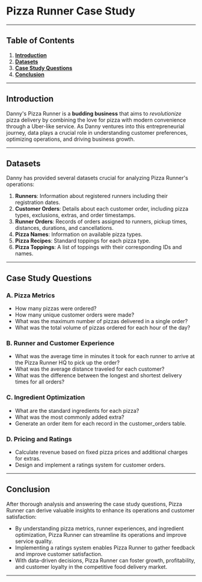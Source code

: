 # **Pizza Runner Case Study**

---

## Table of Contents

1. [**Introduction**](#introduction)
2. [**Datasets**](#datasets)
3. [**Case Study Questions**](#case-study-questions)
4. [**Conclusion**](#conclusion)

---

## Introduction

Danny's Pizza Runner is a **budding business** that aims to *revolutionize* pizza delivery by combining the love for pizza with modern convenience through a Uber-like service. As Danny ventures into this entrepreneurial journey, data plays a crucial role in understanding customer preferences, optimizing operations, and driving business growth.

---

## Datasets

Danny has provided several datasets crucial for analyzing Pizza Runner's operations:

1. **Runners**: Information about registered runners including their registration dates.
2. **Customer Orders**: Details about each customer order, including pizza types, exclusions, extras, and order timestamps.
3. **Runner Orders**: Records of orders assigned to runners, pickup times, distances, durations, and cancellations.
4. **Pizza Names**: Information on available pizza types.
5. **Pizza Recipes**: Standard toppings for each pizza type.
6. **Pizza Toppings**: A list of toppings with their corresponding IDs and names.

---

## Case Study Questions

### A. Pizza Metrics
- How many pizzas were ordered?
- How many unique customer orders were made?
- What was the maximum number of pizzas delivered in a single order?
- What was the total volume of pizzas ordered for each hour of the day?

### B. Runner and Customer Experience
- What was the average time in minutes it took for each runner to arrive at the Pizza Runner HQ to pick up the order?
- What was the average distance traveled for each customer?
- What was the difference between the longest and shortest delivery times for all orders?

### C. Ingredient Optimization
- What are the standard ingredients for each pizza?
- What was the most commonly added extra?
- Generate an order item for each record in the customer_orders table.

### D. Pricing and Ratings
- Calculate revenue based on fixed pizza prices and additional charges for extras.
- Design and implement a ratings system for customer orders.

---

## Conclusion

After thorough analysis and answering the case study questions, Pizza Runner can derive valuable insights to enhance its operations and customer satisfaction:

- By understanding pizza metrics, runner experiences, and ingredient optimization, Pizza Runner can streamline its operations and improve service quality.
- Implementing a ratings system enables Pizza Runner to gather feedback and improve customer satisfaction.
- With data-driven decisions, Pizza Runner can foster growth, profitability, and customer loyalty in the competitive food delivery market.

--- 
